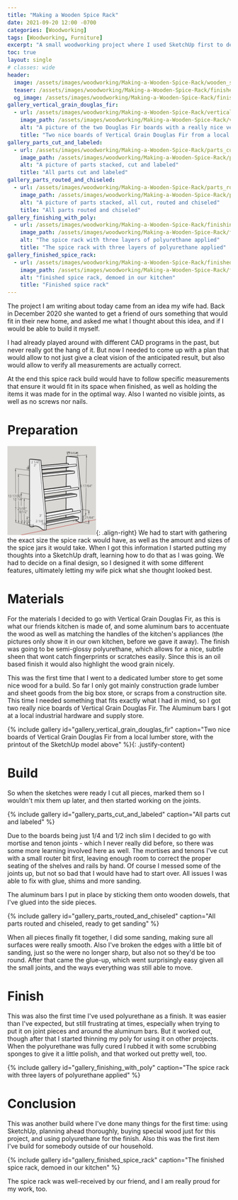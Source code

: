 ```yaml
---
title: "Making a Wooden Spice Rack"
date: 2021-09-20 12:00 -0700
categories: [Woodworking]
tags: [Woodworking, Furniture]
excerpt: "A small woodworking project where I used SketchUp first to determine what to build and how."
toc: true
layout: single
# classes: wide
header:
  image: /assets/images/woodworking/Making-a-Wooden-Spice-Rack/wooden_spice_rack_header.jpg
  teaser: /assets/images/woodworking/Making-a-Wooden-Spice-Rack/finished_spice_rack-350.jpg
  og_image: /assets/images/woodworking/Making-a-Wooden-Spice-Rack/finished_spice_rack-350.jpg
gallery_vertical_grain_douglas_fir:
  - url: /assets/images/woodworking/Making-a-Wooden-Spice-Rack/vertical_grain_douglas_fir.jpg
    image_path: /assets/images/woodworking/Making-a-Wooden-Spice-Rack/vertical_grain_douglas_fir-350.jpg
    alt: "A picture of the two Douglas Fir boards with a really nice vertical grain pattern, and also showing a printout of the SketchUp model"
    title: "Two nice boards of Vertical Grain Douglas Fir from a local lumber store, with the printout of the SketchUp model above"
gallery_parts_cut_and_labeled:
  - url: /assets/images/woodworking/Making-a-Wooden-Spice-Rack/parts_cut_and_labeled.jpg
    image_path: /assets/images/woodworking/Making-a-Wooden-Spice-Rack/parts_cut_and_labeled-1000.jpg
    alt: "A picture of parts stacked, cut and labeled"
    title: "All parts cut and labeled"
gallery_parts_routed_and_chiseled:
  - url: /assets/images/woodworking/Making-a-Wooden-Spice-Rack/parts_routed_and_chiseled.jpg
    image_path: /assets/images/woodworking/Making-a-Wooden-Spice-Rack/parts_routed_and_chiseled-1000.jpg
    alt: "A picture of parts stacked, all cut, routed and chiseled"
    title: "All parts routed and chiseled"
gallery_finishing_with_poly:
  - url: /assets/images/woodworking/Making-a-Wooden-Spice-Rack/finishing_with_poly.jpg
    image_path: /assets/images/woodworking/Making-a-Wooden-Spice-Rack/finishing_with_poly-1000.jpg
    alt: "The spice rack with three layers of polyurethane applied"
    title: "The spice rack with three layers of polyurethane applied"
gallery_finished_spice_rack:
  - url: /assets/images/woodworking/Making-a-Wooden-Spice-Rack/finished_spice_rack.jpg
    image_path: /assets/images/woodworking/Making-a-Wooden-Spice-Rack/finished_spice_rack-1000.jpg
    alt: "finished spice rack, demoed in our kitchen"
    title: "Finished spice rack"
---
```

The project I am writing about today came from an idea my wife had. Back in December 2020 she wanted to get a friend of ours something that would fit in their new home, and asked me what I thought about this idea, and if I would be able to build it myself.  

I had already played around with different CAD programs in the past, but never really got the hang of it. But now I needed to come up with a plan that would allow to not just give a cleat vision of the anticipated result, but also would allow to verify all measurements are actually correct. 

At the end this spice rack build would have to follow specific measurements that ensure it would fit in its space when finished, as well as holding the items it was made for in the optimal way. Also I wanted no visible joints, as well as no screws nor nails.

# Preparation

[![Screenshot of the SketchUp model](/assets/images/woodworking/Making-a-Wooden-Spice-Rack/sketch-200.png)](/assets/images/woodworking/Making-a-Wooden-Spice-Rack/sketch.png){: .align-right}
We had to start with gathering the exact size the spice rack would have, as well as the amount and sizes of the spice jars it would take. When I got this information I started putting my thoughts into a SketchUp draft, learning how to do that as I was going. We had to decide on a final design, so I designed it with some different features, ultimately letting my wife pick what she thought looked best. 

# Materials

For the materials I decided to go with Vertical Grain Douglas Fir, as this is what our friends kitchen is made of, and some aluminum bars to accentuate the wood as well as matching the handles of the kitchen's appliances (the pictures only show it in our own kitchen, before we gave it away). 
The finish was going to be semi-glossy polyurethane, which allows for a nice, subtle sheen that wont catch fingerprints or scratches easily. Since this is an oil based finish it would also highlight the wood grain nicely.

This was the first time that I went to a dedicated lumber store to get some nice wood for a build. So far I only got mainly construction grade lumber and sheet goods from the big box store, or scraps from a construction site. This time I needed something that fits exactly what I had in mind, so I got two really nice boards of Vertical Grain Douglas Fir. The Aluminum bars I got at a local industrial hardware and supply store.

{% include gallery id="gallery_vertical_grain_douglas_fir" caption="Two nice boards of Vertical Grain Douglas Fir from a local lumber store, with the printout of the SketchUp model above" %}{: .justify-content}

# Build

So when the sketches were ready I cut all pieces, marked them so I wouldn't mix them up later, and then started working on the joints. 

{% include gallery id="gallery_parts_cut_and_labeled" caption="All parts cut and labeled" %}

Due to the boards being just 1/4 and 1/2 inch slim I decided to go with mortise and tenon joints - which I never really did before, so there was some more learning involved here as well. The mortises and tenons I've cut with a small router bit first, leaving enough room to correct the proper seating of the shelves and rails by hand. Of course I messed some of the joints up, but not so bad that I would have had to start over. All issues I was able to fix with glue, shims and more sanding.

The aluminum bars I put in place by sticking them onto wooden dowels, that I've glued into the side pieces.

{% include gallery id="gallery_parts_routed_and_chiseled" caption="All parts routed and chiseled, ready to get sanding" %}

When all pieces finally fit together, I did some sanding, making sure all surfaces were really smooth. Also I've broken the edges with a little bit of sanding, just so the were no longer sharp, but also not so they'd be too round. After that came the glue-up, which went surprisingly easy given all the small joints, and the ways everything was still able to move.

# Finish

This was also the first time I've used polyurethane as a finish. It was easier than I've expected, but still frustrating at times, especially when trying to put it on joint pieces and around the aluminum bars. But it worked out, though after that I started thinning my poly for using it on other projects. When the polyurethane was fully cured I rubbed it with some scrubbing sponges to give it a little polish, and that worked out pretty well, too.

{% include gallery id="gallery_finishing_with_poly" caption="The spice rack with three layers of polyurethane applied" %}

# Conclusion

This was another build where I've done many things for the first time: using SketchUp, planning ahead thoroughly, buying special wood just for this project, and using polyurethane for the finish. Also this was the first item I've build for somebody outside of our household.

{% include gallery id="gallery_finished_spice_rack" caption="The finished spice rack, demoed in our kitchen" %}

The spice rack was well-received by our friend, and I am really proud for my work, too.